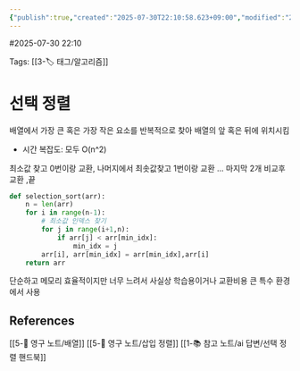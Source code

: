 ```yaml
---
{"publish":true,"created":"2025-07-30T22:10:58.623+09:00","modified":"2025-08-06T21:03:23.243+09:00","cssclasses":""}
---
```


#2025-07-30 22:10

Tags: [[3-🏷️ 태그/알고리즘]]

# 선택 정렬
배열에서 가장 큰 혹은 가장 작은 요소를 반복적으로 찾아 배열의 앞 혹은 뒤에 위치시킴
- 시간 복잡도: 모두 O(n^2)

최소값 찾고 0번이랑 교환, 나머지에서 최솟값찾고 1번이랑 교환 ... 마지막 2개 비교후 교환 ,끝
```python
def selection_sort(arr):
	n = len(arr)
	for i in range(n-1):
		# 최소값 인덱스 찾기
		for j in range(i+1,n):
			if arr[j] < arr[min_idx]:
				min_idx = j
		arr[i], arr[min_idx] = arr[min_idx],arr[i]
	return arr
```

단순하고 메모리 효율적이지만 너무 느려서 사실상 학습용이거나 교환비용 큰 특수 환경에서 사용
## References
 [[5-💎 영구 노트/배열]]
 [[5-💎 영구 노트/삽입 정렬]]
 [[1-📚 참고 노트/ai 답변/선택 정렬 핸드북]]